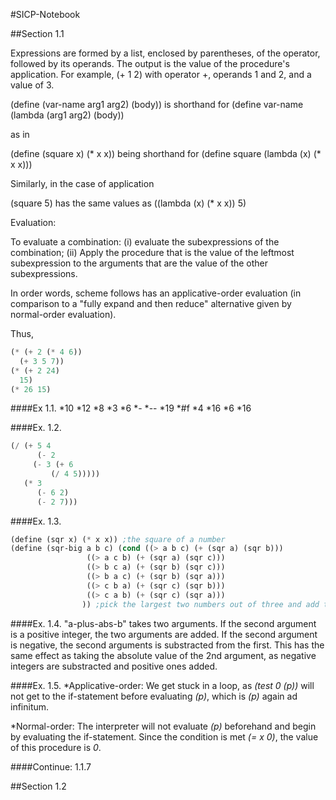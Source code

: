 #SICP-Notebook

##Section 1.1

Expressions are formed by a list, enclosed by parentheses, of the operator, followed by its operands. The output is the value of the procedure's application. For example, (+ 1 2) with operator +, operands 1 and 2, and a value of 3.

(define (var-name arg1 arg2) (body)) is shorthand for (define var-name (lambda (arg1 arg2) (body))

as in

(define (square x) (* x x)) being shorthand for (define square (lambda (x) (* x x)))

Similarly, in the case of application

(square 5) has the same values as ((lambda (x) (* x x)) 5)



Evaluation:

To evaluate a combination: (i) evaluate the subexpressions of the combination; (ii) Apply the procedure that is the value of the leftmost subexpression to the arguments that are the value of the other subexpressions.

In order words, scheme follows has an applicative-order evaluation (in comparison to a "fully expand and then reduce" alternative given by normal-order evaluation).

Thus, 

```scheme
(* (+ 2 (* 4 6)) 
  (+ 3 5 7))
(* (+ 2 24)
  15)
(* 26 15)
```


####Ex 1.1.
*10
*12
*8
*3
*6
*\-
*-\-
*19
*\#f
*4
*16
*6
*16


####Ex. 1.2.
```scheme
(/ (+ 5 4 
      (- 2 
	 (- 3 (+ 6
		 (/ 4 5)))))
   (* 3 
      (- 6 2)
      (- 2 7)))
```

####Ex. 1.3.

```scheme
(define (sqr x) (* x x)) ;the square of a number
(define (sqr-big a b c) (cond ((> a b c) (+ (sqr a) (sqr b)))
				 ((> a c b) (+ (sqr a) (sqr c)))
				 ((> b c a) (+ (sqr b) (sqr c)))
 				 ((> b a c) (+ (sqr b) (sqr a)))
				 ((> c b a) (+ (sqr c) (sqr b)))
				 ((> c a b) (+ (sqr c) (sqr a)))
				)) ;pick the largest two numbers out of three and add their squares.
```

####Ex. 1.4.
"a-plus-abs-b" takes two arguments. If the second argument is a positive integer, the two arguments are added. If the second argument is negative, the second arguments is substracted from the first. This has the same effect as taking the absolute value of the 2nd argument, as negative integers are substracted and positive ones added.

####Ex. 1.5. 
*Applicative-order: We get stuck in a loop, as *(test 0 (p))*  will not get to the if-statement before evaluating *(p)*, which is *(p)* again ad infinitum.

*Normal-order: The interpreter will not evaluate *(p)* beforehand and begin by evaluating the if-statement. Since the condition is met *(= x 0)*, the value of this procedure is *0*.


####Continue: 1.1.7



##Section 1.2
